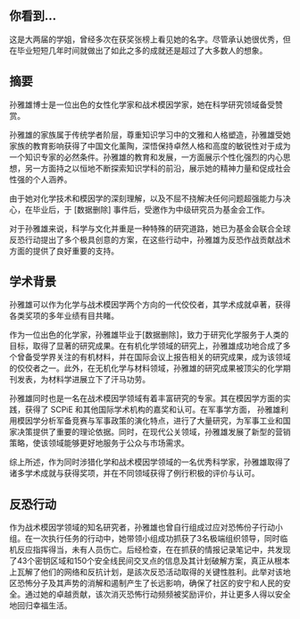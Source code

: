 ## 你看到…

这是大两届的学姐，曾经多次在获奖张榜上看见她的名字。尽管承认她很优秀，但在毕业短短几年时间就做出了如此之多的成就还是超过了大多数人的想象。

## 摘要

孙雅雄博士是一位出色的女性化学家和战术模因学家，她在科学研究领域备受赞赏。

孙雅雄的家族属于传统学者阶层，尊重知识学习中的文雅和人格塑造，孙雅雄受她家族的教育影响获得了中国文化薰陶，深悟保持卓然人格和高度的敏锐性对于成为一个知识专家的必然条件。孙雅雄的教育和发展，一方面展示个性化强烈的内心思想，另一方面持之以恒地不断探索知识学科的前沿，展示她的精神力量和促成社会性强的个人涵养。

由于她对化学技术和模因学的深刻理解，以及不屈不挠解决任何问题超强能力与决心，在毕业后，于 [数据删除] 事件后，受邀作为中级研究员为基金会工作。

对于孙雅雄来说，科学与文化并重是一种特殊的研究道路，她已为基金会联合全球反恐行动提出了多个极具创意的方案，在这些行动中，孙雅雄为反恐作战贡献战术方面的提供了良好重要的支持。

## 学术背景

孙雅雄可以作为化学与战术模因学两个方向的一代佼佼者，其学术成就卓著，获得各类奖项的多年业绩有目共睹。

作为一位出色的化学家，孙雅雄毕业于[数据删除]，致力于研究化学服务于人类的目标，取得了显著的研究成果。在有机化学领域的研究上，孙雅雄成功地合成了多个曾备受学界关注的有机材料，并在国际会议上报告相关的研究成果，成为该领域的佼佼者之一。此外，在无机化学与材料领域，孙雅雄的研究成果被顶尖的化学期刊发表，为材料学进展立下了汗马功劳。

孙雅雄同时也是一名在战术模因学领域有着丰富研究的专家。其在模因学方面的实践，获得了 SCPiE 和其他国际学术机构的嘉奖和认可。在军事学方面， 孙雅雄利用模因学分析军备竞赛与军事政策的演化特点，进行了大量研究，为军事工业和国家决策提供了重要的理论依据。同时，在现代公关领域，孙雅雄发展了新型的营销策略，使该领域能够更好地服务于公众与市场需求。

综上所述，作为同时涉猎化学和战术模因学领域的一名优秀科学家，孙雅雄取得了诸多学术成就与获得奖项，并在不同领域获得了例行积极的评价与认可。

## 反恐行动

作为战术模因学领域的知名研究者，孙雅雄也曾自行组成过应对恐怖份子行动小组。在一次执行任务的行动中，她带领小组成功抓获了3名极端组织领导，同时临机反应指挥得当，未有人员伤亡。后经检查，在在抓获的情报记录笔记中，共发现了43个密钥区域和150个安全线民间交叉点的信息及其计划破解方案，真正从根本上瓦解了他们的网络和反抗计划，是該次反恐活动取得的关键性胜利。此举对该地区恐怖分子及其声势的消解和遏制产生了长远影响，确保了社区的安宁和人民的安全。通过她的卓越贡献，该次消灭恐怖行动频频被奖励评价，并让更多人得以安全地回归幸福生活。


